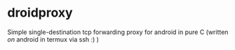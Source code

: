 # droidproxy
Simple single-destination tcp forwarding proxy for android in pure C (written *on* android in termux via ssh :) )
